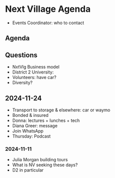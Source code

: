 # Next Village Agenda


* Events Coordinator: who to contact

## Agenda


## Questions

* NxtVlg Business model
* District 2 University:
* Volunteers: have car?
* Diversity?

## 2024-11-24

* Transport to storage & elsewhere: car or waymo
* Bonded & insured
* Donna: lectures + lunches + tech
* Diana Greer: message
* Join WhatsApp
* Thursday: Podcast

### 2024-11-11

* Julia Morgan building tours
* What is NV seeking these days?
* D2 in particular


